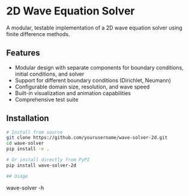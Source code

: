 # 2D Wave Equation Solver

A modular, testable implementation of a 2D wave equation solver using finite difference methods.

## Features

- Modular design with separate components for boundary conditions, initial conditions, and solver
- Support for different boundary conditions (Dirichlet, Neumann)
- Configurable domain size, resolution, and wave speed
- Built-in visualization and animation capabilities
- Comprehensive test suite

## Installation

```bash
# Install from source
git clone https://github.com/yourusername/wave-solver-2d.git
cd wave-solver
pip install -e .

# Or install directly from PyPI
pip install wave-solver-2d

## Usage
 ```
wave-solver -h
```

